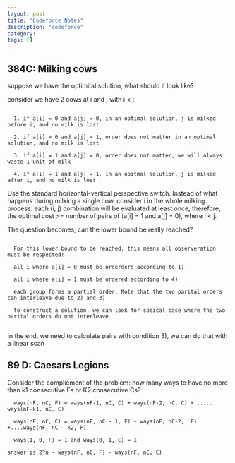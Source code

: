```yaml
---
layout: post
title: "Codeforce Notes"
description: "codeforce"
category: 
tags: []
---
```


384C: Milking cows
---------

suppose we have the optimital solution, what should it look like?

consider we have 2 cows at i and j with i < j 

```

  1. if a[i] = 0 and a[j] = 0, in an optimal solution, j is milked before i, and no milk is lost

  2. if a[i] = 0 and a[j] = 1, order does not matter in an optimal solution, and no milk is lost

  3. if a[i] = 1 and a[j] = 0, order does not matter, we will always waste 1 unit of milk

  4. if a[i] = 1 and a[j] = 1, in an opitmal solution, j is milked after i, and no milk is lost

```

Use the standard horizontal-vertical perspective switch. Instead of what happens during milking a single cow, consider i in the whole
milking process: each (i, j) combination will be evaluated at least once, therefore, the optimal cost >= number of pairs
of (a[i] = 1 and a[j] = 0), where i < j.

The question becomes, can the lower bound be really reached?  

```

  For this lower bound to be reached, this means all observeration must be respected!

  all i where a[i] = 0 must be orderderd according to 1)

  all i where a[i] = 1 must be ordered according to 4)

  each group forms a partial order. Note that the two parital orders can interleave due to 2) and 3)

  to construct a solution, we can look for speical case where the two parital orders do not interleave   
 
```
  
In the end, we need to calculate pairs with condition 3), we can do that with a linear scan




89 D:  Caesars Legions
---------
Consider the compliement of the problem:  how many ways to have no more than k1 consecutive Fs or K2 consecutive Cs?

```
  ways(nF, nC, F) = ways(nF-1, nC, C) + ways(nF-2, nC, C) + ..... ways(nF-k1, nC, C)

  ways(nF, nC, C) = ways(nF, nC - 1, F) + ways(nF, nC-2,  F) +....ways(nF, nC - k2, F)

  ways(1, 0, F) = 1 and ways(0, 1, C) = 1

answer is 2^n - ways(nF, nC, F) - ways(nF, nC, C)

```

